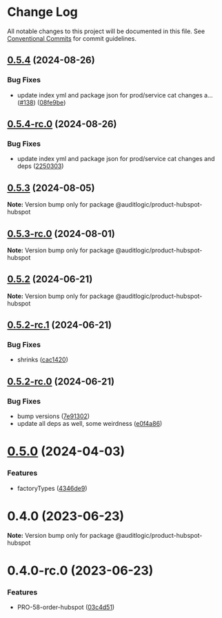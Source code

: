 # Change Log

All notable changes to this project will be documented in this file.
See [Conventional Commits](https://conventionalcommits.org) for commit guidelines.

## [0.5.4](https://github.com/auditlogic/product/compare/@auditlogic/product-hubspot-hubspot@0.5.3...@auditlogic/product-hubspot-hubspot@0.5.4) (2024-08-26)


### Bug Fixes

* update index yml and package json for prod/service cat changes a… ([#138](https://github.com/auditlogic/product/issues/138)) ([08fe9be](https://github.com/auditlogic/product/commit/08fe9beb1c8457462a19bc69caa02e6212d97e1a))





## [0.5.4-rc.0](https://github.com/auditlogic/product/compare/@auditlogic/product-hubspot-hubspot@0.5.3...@auditlogic/product-hubspot-hubspot@0.5.4-rc.0) (2024-08-26)


### Bug Fixes

* update index yml and package json for prod/service cat changes and deps ([2250303](https://github.com/auditlogic/product/commit/225030363a363608240135b7ebed386b28f01e4b))





## [0.5.3](https://github.com/auditlogic/product/compare/@auditlogic/product-hubspot-hubspot@0.5.2...@auditlogic/product-hubspot-hubspot@0.5.3) (2024-08-05)

**Note:** Version bump only for package @auditlogic/product-hubspot-hubspot





## [0.5.3-rc.0](https://github.com/auditlogic/product/compare/@auditlogic/product-hubspot-hubspot@0.5.2...@auditlogic/product-hubspot-hubspot@0.5.3-rc.0) (2024-08-01)

**Note:** Version bump only for package @auditlogic/product-hubspot-hubspot





## [0.5.2](https://github.com/auditlogic/product/compare/@auditlogic/product-hubspot-hubspot@0.5.2-rc.1...@auditlogic/product-hubspot-hubspot@0.5.2) (2024-06-21)

**Note:** Version bump only for package @auditlogic/product-hubspot-hubspot





## [0.5.2-rc.1](https://github.com/auditlogic/product/compare/@auditlogic/product-hubspot-hubspot@0.5.2-rc.0...@auditlogic/product-hubspot-hubspot@0.5.2-rc.1) (2024-06-21)


### Bug Fixes

* shrinks ([cac1420](https://github.com/auditlogic/product/commit/cac14200fefcd8183ab69fe89a47bd3f70f563e9))





## [0.5.2-rc.0](https://github.com/auditlogic/product/compare/@auditlogic/product-hubspot-hubspot@0.5.0...@auditlogic/product-hubspot-hubspot@0.5.2-rc.0) (2024-06-21)


### Bug Fixes

* bump versions ([7e91302](https://github.com/auditlogic/product/commit/7e913023b8b312150ed7762c32fbbe616be71de5))
* update all deps as well, some weirdness ([e0f4a86](https://github.com/auditlogic/product/commit/e0f4a864714e2d3de6bbf3da014d5312fe53be2f))





# [0.5.0](https://github.com/auditlogic/product/compare/@auditlogic/product-hubspot-hubspot@0.4.0...@auditlogic/product-hubspot-hubspot@0.5.0) (2024-04-03)


### Features

* factoryTypes ([4346de9](https://github.com/auditlogic/product/commit/4346de92693aee892fccf725338ffc7b80ab182b))





# 0.4.0 (2023-06-23)

**Note:** Version bump only for package @auditlogic/product-hubspot-hubspot





# 0.4.0-rc.0 (2023-06-23)


### Features

* PRO-58-order-hubspot ([03c4d51](https://github.com/auditlogic/product/commit/03c4d51343ccc4956850c17993d56b1d9ca5ccc7))
